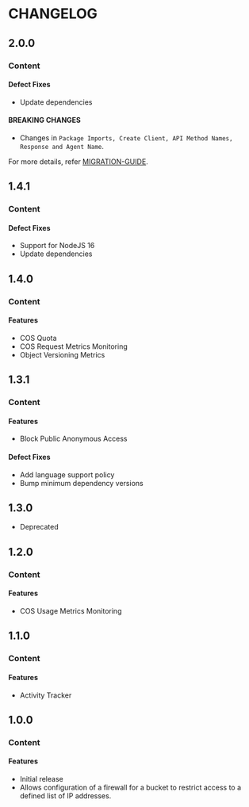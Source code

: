 # CHANGELOG

## 2.0.0

### Content

#### Defect Fixes

* Update dependencies

#### BREAKING CHANGES

* Changes in ```Package Imports, Create Client, API Method Names, Response and Agent Name```.

For more details, refer [MIGRATION-GUIDE](MIGRATION-V1.md).

## 1.4.1

### Content

#### Defect Fixes

* Support for NodeJS 16
* Update dependencies

## 1.4.0

### Content

#### Features

* COS Quota
* COS Request Metrics Monitoring
* Object Versioning Metrics

## 1.3.1

### Content

#### Features

* Block Public Anonymous Access

#### Defect Fixes

* Add language support policy
* Bump minimum dependency versions

## 1.3.0

* Deprecated

## 1.2.0

### Content

#### Features

* COS Usage Metrics Monitoring

## 1.1.0

### Content

#### Features

* Activity Tracker

## 1.0.0

### Content

#### Features

* Initial release
* Allows configuration of a firewall for a bucket to restrict access to a defined list of IP addresses.
